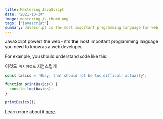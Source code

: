 ```yaml
---
title: Mastering JavaScript
date: "2021-10-30"
image: mastering-js-thumb.png
tags: ["javascript"]
summary: JavaScript is the most important programming language for web development. You probably don't know it well enough!
---
```


JavaScript powers the web - it's **the** most important programming language you need to know as a web developer.

For example, you should understand code like this:

이것도` 예시이것도` 자연스럽게

```js
const basics = 'Okay, that should not be too difficult actually';

function printBasics() {
  console.log(basics):
}

printBasics();
```

Learn more about it [here](https://google.com).
